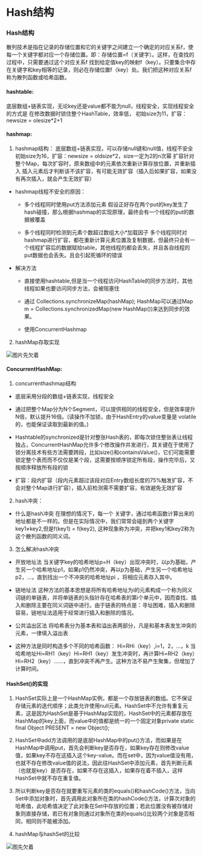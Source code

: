 # Hash结构


### Hash结构

散列技术是指在记录的存储位置和它的关键字之间建立一个确定的对应关系f，使每一个关键字都对应一个存储位置。即：存储位置=f（关键字）。这样，在查找的过程中，只需要通过这个对应关系f 找到给定值key的映射f（key）。只要集合中存在关键字和key相等的记录，则必在存储位置f（key）处。我们把这种对应关系f 称为散列函数或哈希函数。

####  hashtable:
底层数组+链表实现，无论key还是value都不能为null，线程安全，实现线程安全的方式是 在修改数据时锁住整个HashTable，效率低，
初始size为11，扩容：newsize = olesize*2+1

#### hashmap:
1. hashmap结构：
底层数组+链表实现，可以存储null键和null值，线程不安全
初始size为16，扩容：newsize = oldsize*2，size一定为2的n次幂
扩容针对整个Map，每次扩容时，原来数组中的元素依次重新计算存放位置，并重新插入
插入元素后才判断该不该扩容，有可能无效扩容（插入后如果扩容，如果没有再次插入，就会产生无效扩容）

  - hashmap线程不安全的原因：
     + 多个线程同时使用put方法添加元素
     假设正好存在两个put的key发生了hash碰撞，那么根据hashmap的实现原理，最终会有一个线程的put的数据被覆盖
  
      +  多个线程同时检测到元素个数超过数组大小*加载因子
多个线程同时对hashmap进行扩容，都在重新计算元素位置及复制数据，但最终只会有一个线程扩容后的数据赋给table，其他线程的都会丢失，并且各自线程的put数据也会丢失。且会引起死循环的错误

  - 解决方法
     + 直接使用hashtable,但是当一个线程访问HashTable的同步方法时，其他线程如果也要访问同步方法，会被阻塞住

    + 通过 Collections.synchronizeMap(hashMap);
HashMap可以通过Map m = Collections.synchronizedMap(new HashMap())来达到同步的效果。

    + 使用ConcurrentHashmap

2. hashMap存取实现

![图片先欠着](9df9d6d1a44e4ae992c989a2706efacb\wps1.jpeg)


#### ConcurrentHashMap:
1. concurrenthashmap结构
 - 底层采用分段的数组+链表实现，线程安全
 - 通过把整个Map分为N个Segment，可以提供相同的线程安全，但是效率提升N倍，默认提升16倍。(读操作不加锁，由于HashEntry的value变量是 volatile的，也能保证读取到最新的值。)
 - Hashtable的synchronized是针对整张Hash表的，即每次锁住整张表让线程独占，ConcurrentHashMap允许多个修改操作并发进行，其关键在于使用了锁分离技术有些方法需要跨段，比如size()和containsValue()，它们可能需要锁定整个表而而不仅仅是某个段，这需要按顺序锁定所有段，操作完毕后，又按顺序释放所有段的锁

 - 扩容：段内扩容（段内元素超过该段对应Entry数组长度的75%触发扩容，不会对整个Map进行扩容），插入前检测需不需要扩容，有效避免无效扩容

2. hash冲突：
 - 什么是hash冲突
在理想的情况下，每一个 关键字，通过哈希函数计算出来的地址都是不一样的。但是在实际情况中，我们常常会碰到两个关键字key1≠key2,但是f(key1) = f(key2), 这种现象称为冲突，并把key1和key2称为这个散列函数的同义词。

3. 怎么解决hash冲突

 - 开放地址法
当关键字key的哈希地址p=H（key）出现冲突时，以p为基础，产生另一个哈希地址p1，如果p1仍然冲突，再以p为基础，产生另一个哈希地址p2，…，直到找出一个不冲突的哈希地址pi ，将相应元素存入其中。

 - 链地址法
这种方法的基本思想是将所有哈希地址为i的元素构成一个称为同义词链的单链表，并将单链表的头指针存在哈希表的第i个单元中，因而查找、插入和删除主要在同义词链中进行。由于链表的特点是：寻址困难，插入和删除容易，链地址法适用于经常进行插入和删除的情况。

 - 公共溢出区法
将哈希表分为基本表和溢出表两部分，凡是和基本表发生冲突的元素，一律填入溢出表

 - 这种方法是同时构造多个不同的哈希函数：
Hi=RHi（key）,i=1，2，…，k
当哈希地址Hi=RH1（key）Hi=RH1（key）发生冲突时，再计算Hi=RH2（key）Hi=RH2（key）……，直到冲突不再产生。这种方法不易产生聚集，但增加了计算时间。

#### HashSet()的实现

1. HashSet实际上是一个HashMap实例，都是一个存放链表的数组。它不保证存储元素的迭代顺序；此类允许使用null元素。HashSet中不允许有重复元素，这是因为HashSet是基于HashMap实现的，HashSet中的元素都存放在HashMap的key上面，而value中的值都是统一的一个固定对象private static final Object PRESENT = new Object();

2. HashSet中add方法调用的是底层HashMap中的put()方法，而如果是在HashMap中调用put，首先会判断key是否存在，如果key存在则修改value值，如果key不存在这插入这个key-value。而在set中，因为value值没有用，也就不存在修改value值的说法，因此往HashSet中添加元素，首先判断元素（也就是key）是否存在，如果不存在这插入，如果存在着不插入，这样HashSet中就不存在重复值。

 3. 所以判断key是否存在就要重写元素的类的equals()和hashCode()方法，当向Set中添加对象时，首先调用此对象所在类的hashCode()方法，计算次对象的哈希值，此哈希值决定了此对象在Set中存放的位置；若此位置没有被存储对象则直接存储，若已有对象则通过对象所在类的equals()比较两个对象是否相同，相同则不能被添加。

4. hashMap与hashSet的比较

![图先欠着]()
